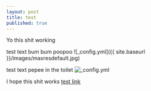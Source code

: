 ```yaml
---
layout: post
title: test
published: true
---
```


Yo this shit working

test text bum bum poopoo ![_config.yml]({{ site.baseurl }}/images/maxresdefault.jpg)

test text pepee in the toilet ![_config.yml]({{site.baseurl}}/_posts/bmoo.png)


I hope this shit works [test link]( https://www.youtube.com/watch?v=mEnhfMRLXnc)

